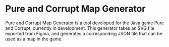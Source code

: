 # Pure and Corrupt Map Generator
Pure and Corrupt Map Generator is a tool developed for the Java game Pure and Corrupt, currently in development. This generator takes an SVG file exported from Figma, and generates a corresponding JSON file that can be used as a map in the game.
